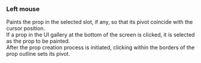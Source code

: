 ### Left mouse
Paints the prop in the selected slot, if any, so that its pivot coincide with the cursor position.  
If a prop in the UI gallery at the bottom of the screen is clicked, it is selected as the prop to be painted.  
After the prop creation process is initiated, clicking within the borders of the prop outline sets its pivot.
